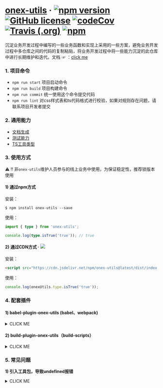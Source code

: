 # [onex-utils](https://unity-template.github.io/onex-utils/index.html) &middot; [![npm version](https://img.shields.io/npm/v/onex-utils.svg?style=flat)](https://www.npmjs.com/package/onex-utils) [![GitHub license](https://img.shields.io/badge/license-MIT-blue.svg)](https://github.com/unity-template/onex-utils/blob/master/LICENSE) [![codeCov](https://codecov.io/github/unity-template/onex-utils/coverage.svg?branch=master)](https://codecov.io/gh/unity-template/onex-utils) [![Travis (.org)](https://img.shields.io/travis/unity-template/onex-utils)](https://www.travis-ci.org/github/unity-template/onex-utils) [![npm](https://img.shields.io/npm/dt/onex-utils)](https://www.npmjs.com/package/onex-utils)

沉淀业务开发过程中编写的一些业务函数和实现上采用的一些方案，避免业务开发过程中多仓库之间的代码的复制粘贴，将业务开发过程中将一些能力沉淀的此仓库中进行长期维护和迭代。文档 ☞ ：[click me](https://unity-template.github.io/onex-utils/index.html)

### 1. 项目命令
* `npm run start` 项目启动命令
* `npm run build` 项目构建命令
* `npm run commit` 统一使用这个命令提交代码
* `npm run lint` 对css样式表和ts代码格式进行校验，如果对规则存在问题，请联系项目开发者提交

### 2. 通用能力

* [文档生成](https://tsdoc.org/)
* [测试能力](https://jestjs.io/)
* [TS工具类型](https://github.com/sindresorhus/type-fest)

### 3. 使用方式

⚠️ ‼️ 非`onex-utils`维护人员参与的线上业务中使用，为保证稳定性，推荐锁版本使用

#### 1) 通过npm方式
安装：
```shell
$ npm install onex-utils --save
```
使用：
```ts
import { type } from 'onex-utils';

console.log(type.isTrue('true')); // true
```

#### 2) 通过CDN方式 · [![](https://data.jsdelivr.com/v1/package/npm/onex-utils/badge)](https://www.jsdelivr.com/package/npm/onex-utils)

安装：

```html
<script src="https://cdn.jsdelivr.net/npm/onex-utils@latest/dist/index.umd.min.js"></script>
```

使用：
```ts
console.log(onexUtils.type.isTrue('true'));
```

### 4. 配套插件
#### 1) babel-plugin-onex-utils (babel、webpack)

<details>
<summary>CLICK ME</summary>


#### Install
```shell
$ npm i --save onex-utils
$ npm i --save-dev babel-plugin-onex-utils @babel/cli @babel/preset-env
```


#### Example
Transforms

```ts
import { capitalize, map } from 'onex-utils';

map([], capitalize);
```
roughly to

```ts
"use strict";

var _map2 = _interopRequireDefault(require("onex-utils/build/utils/map"));

var _capitalize2 = _interopRequireDefault(require("onex-utils/build/utils/capitalize"));

function _interopRequireDefault(obj) { return obj && obj.__esModule ? obj : { "default": obj }; }

(0, _map2["default"])([], _capitalize2["default"]);
```

#### Usage
.babelrc
```json
{
  "plugins": ["onex-utils"],
  "presets": [["@babel/env", { "targets": { "node": 6 } }]]
}
```
Babel API
```ts
require('babel-core').transform('code', {
  'plugins': ['onex-utils'],
  'presets': [['@babel/env', { 'targets': { 'node': 6 } }]]
})
```
webpack.config.js

```ts
'module': {
  'loaders': [{
    'loader': 'babel-loader',
    'test': /\.js$/,
    'exclude': /node_modules/,
    'query': {
      'plugins': ['onex-utils'],
      'presets': [['@babel/env', { 'targets': { 'node': 6 } }]]
    }
  }]
}
```
</details>


#### 2) build-plugin-onex-utils（build-scripts）
<details>
<summary>CLICK ME</summary>

#### Install
```shell
$ npm install @alib/build-scripts build-plugin-utils build-plugin-component --save-dev 
```

#### Usage（和rax结合使用）
build.json
```json
{
  "type": "rax",
  "targets": [
    "web"
  ],
  "plugins": [
    "build-plugin-component",
    "build-plugin-onex-utils"
  ]
}
```
package.json
```json
{
  "main": "build/index.js",
  "types": "./lib",
  "files": [
    "dist",
    "es",
    "lib"
  ],
  "scripts": {
    "build": "build-scripts build"
  }
}
```
cli
```shell
$ npm run build
```

</details>


### 5. 常见问题

**1) 引入工具包，导致undefined报错**

<details>
<summary>CLICK ME</summary>

**源码：**

```ts
import onexUtils from 'onex-utils';
console.log(onexUtils.url);
```

**报错：**

![](https://gw.alicdn.com/imgextra/i3/O1CN01lNHI3H22N3UvEahcN_!!6000000007107-2-tps-1448-382.png)

**修改方式：**

1. 如果是JS项目，通过namescpae的导入方式导入

```ts
import * as onexUtils from 'onex-utils';
```

1. 如果是ts文件，通过配置`tsconfig.json`解决构建问题

```json
{
  "compilerOptions": {
    "allowSyntheticDefaultImports": true, // 类型检查
    "esModuleInterop": true, // import CommonJS modules as es6 module
  }
}
```
`tsconfig`中`allowSyntheticDefaultImports`
</details>